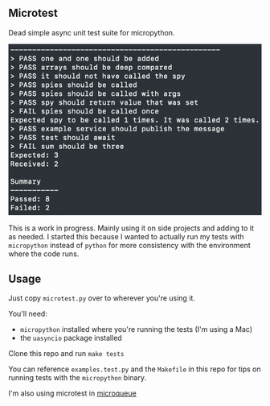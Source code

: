 ## Microtest

Dead simple async unit test suite for micropython.

![tests image](docs/tests.png)

This is a work in progress. Mainly using it on side projects and adding to it as needed.
I started this because I wanted to actually run my tests with `micropython` instead
of `python` for more consistency with the environment where the code runs.

## Usage
Just copy `microtest.py` over to wherever you're using it.

You'll need:
- `micropython` installed where you're running the tests (I'm using a Mac)
- the `uasyncio` package installed

Clone this repo and run `make tests`

You can reference `examples.test.py` and the `Makefile` in this repo for tips on
running tests with the `micropython` binary.

I'm also using microtest in [microqueue](https://github.com/rogisolorzano/microqueue)
